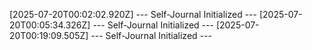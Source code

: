 [2025-07-20T00:02:02.920Z] --- Self-Journal Initialized ---
[2025-07-20T00:05:34.326Z] --- Self-Journal Initialized ---
[2025-07-20T00:19:09.505Z] --- Self-Journal Initialized ---
